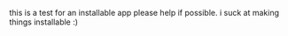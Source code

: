 this is a test for an installable app please help if possible.
i suck at making things installable :)
